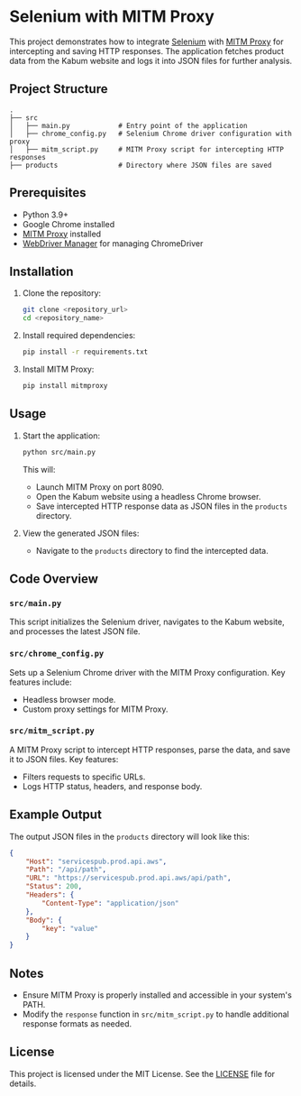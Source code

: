 # Selenium with MITM Proxy

This project demonstrates how to integrate [Selenium](https://www.selenium.dev/) with [MITM Proxy](https://mitmproxy.org/) for intercepting and saving HTTP responses. The application fetches product data from the Kabum website and logs it into JSON files for further analysis.

## Project Structure

```
.
├── src
│   ├── main.py            # Entry point of the application
│   ├── chrome_config.py   # Selenium Chrome driver configuration with proxy
│   ├── mitm_script.py     # MITM Proxy script for intercepting HTTP responses
├── products               # Directory where JSON files are saved
```

## Prerequisites

- Python 3.9+
- Google Chrome installed
- [MITM Proxy](https://mitmproxy.org/) installed
- [WebDriver Manager](https://github.com/SergeyPirogov/webdriver_manager) for managing ChromeDriver

## Installation

1. Clone the repository:

   ```bash
   git clone <repository_url>
   cd <repository_name>
   ```

1. Install required dependencies:

   ```bash
   pip install -r requirements.txt
   ```

1. Install MITM Proxy:

   ```bash
   pip install mitmproxy
   ```

## Usage

1. Start the application:

   ```bash
   python src/main.py
   ```

   This will:

   - Launch MITM Proxy on port 8090.
   - Open the Kabum website using a headless Chrome browser.
   - Save intercepted HTTP response data as JSON files in the `products` directory.

1. View the generated JSON files:

   - Navigate to the `products` directory to find the intercepted data.

## Code Overview

### `src/main.py`

This script initializes the Selenium driver, navigates to the Kabum website, and processes the latest JSON file.

### `src/chrome_config.py`

Sets up a Selenium Chrome driver with the MITM Proxy configuration. Key features include:

- Headless browser mode.
- Custom proxy settings for MITM Proxy.

### `src/mitm_script.py`

A MITM Proxy script to intercept HTTP responses, parse the data, and save it to JSON files. Key features:

- Filters requests to specific URLs.
- Logs HTTP status, headers, and response body.

## Example Output

The output JSON files in the `products` directory will look like this:

```json
{
    "Host": "servicespub.prod.api.aws",
    "Path": "/api/path",
    "URL": "https://servicespub.prod.api.aws/api/path",
    "Status": 200,
    "Headers": {
        "Content-Type": "application/json"
    },
    "Body": {
        "key": "value"
    }
}
```

## Notes

- Ensure MITM Proxy is properly installed and accessible in your system's PATH.
- Modify the `response` function in `src/mitm_script.py` to handle additional response formats as needed.

## License

This project is licensed under the MIT License. See the [LICENSE](LICENSE) file for details.
